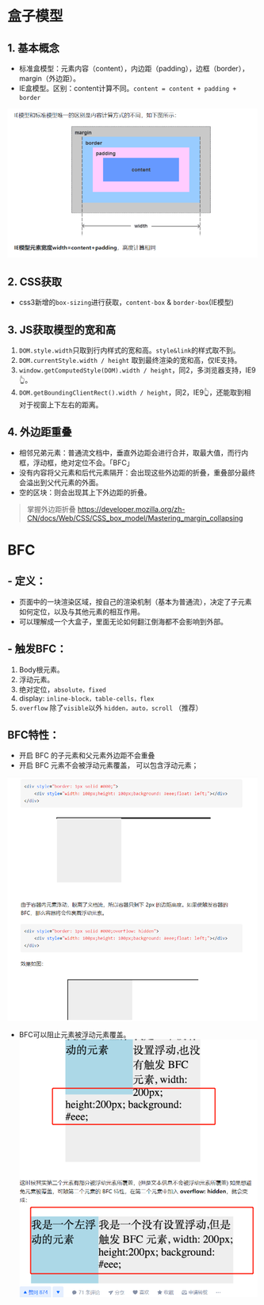 # 盒子模型

## 1. 基本概念

- 标准盒模型：元素内容（content），内边距（padding），边框（border），margin（外边距）。
- IE盒模型。区别：content计算不同。`content = content + padding + border
`

![](/image/微信图片_20210731220128.png)

## 2. CSS获取

- css3新增的`box-sizing`进行获取，`content-box` & `border-box`(IE模型)

## 3. JS获取模型的宽和高

1. `DOM.style.width`只取到行内样式的宽和高。`style&link`的样式取不到。
2. `DOM.currentStyle.width / height` 取到最终渲染的宽和高，仅IE支持。
3. `window.getComputedStyle(DOM).width / height`，同2，多浏览器支持，IE9👆。
4. `DOM.getBoundingClientRect().width / height`，同2，IE9👆，还能取到相对于视窗上下左右的距离。

## 4. 外边距重叠

- 相邻兄弟元素：普通流文档中，垂直外边距会进行合并，取最大值，而行内框，浮动框，绝对定位不会。「BFC」
- 没有内容将父元素和后代元素隔开：会出现这些外边距的折叠，重叠部分最终会溢出到父代元素的外面。
- 空的区块：则会出现其上下外边距的折叠。

> 掌握外边距折叠 https://developer.mozilla.org/zh-CN/docs/Web/CSS/CSS_box_model/Mastering_margin_collapsing

# BFC

## - 定义：
  - 页面中的一块渲染区域，按自己的渲染机制（基本为普通流），决定了子元素如何定位，以及与其他元素的相互作用。
  - 可以理解成一个大盒子，里面无论如何翻江倒海都不会影响到外部。

## - 触发BFC：

  1. Body根元素。
  2. 浮动元素。
  3. 绝对定位，`absolute，fixed`
  4. display: `inline-block，table-cells，flex`
  5. `overflow` 除了`visible`以外 `hidden，auto，scroll` （推荐）

## BFC特性：

- 开启 BFC 的子元素和父元素外边距不会重叠
- 开启 BFC 元素不会被浮动元素覆盖， 可以包含浮动元素；

![](/image/微信图片_20210731223511.png)
- BFC可以阻止元素被浮动元素覆盖。
![](/image/微信图片_20210731223744.png)